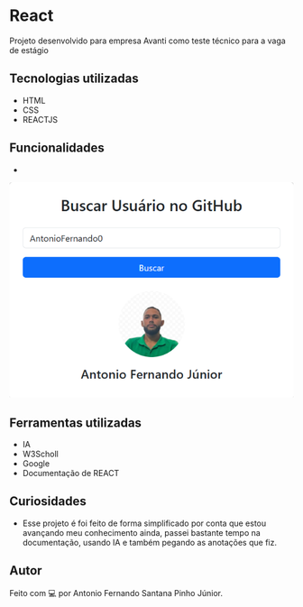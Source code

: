 #  React

Projeto desenvolvido para empresa Avanti como teste técnico para a vaga de estágio

## Tecnologias utilizadas

- HTML
- CSS
- REACTJS
## Funcionalidades

- 

![Print do projeto](foto1.png)




 
## Ferramentas utilizadas

- IA
- W3Scholl
- Google
- Documentação de REACT

## Curiosidades

- Esse projeto é foi feito de forma simplificado por conta que estou avançando meu conhecimento ainda, passei bastante tempo na documentação, usando IA e também pegando as anotações que fiz.

## Autor

Feito com 💻 por Antonio Fernando Santana Pinho Júnior.